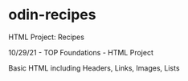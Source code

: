 # odin-recipes

HTML Project: Recipes 

10/29/21 - TOP Foundations - HTML Project

Basic HTML including Headers, Links, Images, Lists